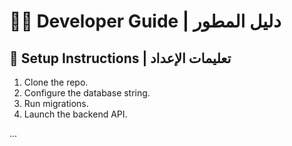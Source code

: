 # 🧑‍💻 Developer Guide | دليل المطور

## 🔧 Setup Instructions | تعليمات الإعداد
1. Clone the repo.
2. Configure the database string.
3. Run migrations.
4. Launch the backend API.

...
